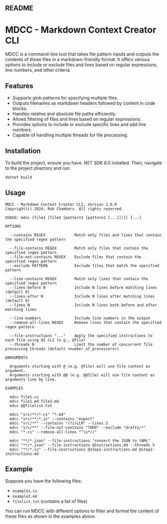 ## README

# MDCC - Markdown Context Creator CLI

MDCC is a command-line tool that takes file pattern inputs and outputs the contents of those files in a markdown-friendly format. It offers various options to include or exclude files and lines based on regular expressions, line numbers, and other criteria.

## Features
- Supports glob patterns for specifying multiple files.
- Outputs filenames as markdown headers followed by content in code blocks.
- Handles relative and absolute file paths efficiently.
- Allows filtering of files and lines based on regular expressions.
- Provides options to include or exclude specific lines and add line numbers.
- Capable of handling multiple threads for file processing.

## Installation
To build the project, ensure you have .NET SDK 8.0 installed. Then, navigate to the project directory and run:

```bash
dotnet build
```

## Usage
```plaintext
MDCC - Markdown Context Creator CLI, Version 1.0.0
Copyright(c) 2024, Rob Chambers. All rights reserved.

USAGE: mdcc [file1 [file2 [pattern1 [pattern2 [...]]]]] [...]

OPTIONS

  --contains REGEX             Match only files and lines that contain the specified regex pattern

  --file-contains REGEX        Match only files that contain the specified regex pattern
  --file-not-contains REGEX    Exclude files that contain the specified regex pattern
  --exclude PATTERN            Exclude files that match the specified pattern

  --line-contains REGEX        Match only lines that contain the specified regex pattern
  --lines-before N             Include N lines before matching lines (default 0)
  --lines-after N              Include N lines after matching lines (default 0)
  --lines N                    Include N lines both before and after matching lines

  --line-numbers               Include line numbers in the output
  --remove-all-lines REGEX     Remove lines that contain the specified regex pattern

  --file-instructions "..."    Apply the specified instructions to each file using AI CLI (e.g., @file)
  --threads N                  Limit the number of concurrent file processing threads (default <number_of_processors>)

@ARGUMENTS

  Arguments starting with @ (e.g. @file) will use file content as argument.
  Arguments starting with @@ (e.g. @@file) will use file content as arguments line by line.

EXAMPLES

  mdcc file1.cs
  mdcc file1.md file2.md
  mdcc @@filelist.txt

  mdcc "src/**/*.cs" "*.md"
  mdcc "src/**/*.js" --contains "export"
  mdcc "src/**" --contains "(?i)LLM" --lines 2
  mdcc "src/**" --file-not-contains "TODO" --exclude "drafts/*"
  mdcc "*.cs" --remove-all-lines "^\s*//"

  mdcc "**/*.json" --file-instructions "convert the JSON to YAML"
  mdcc "**/*.json" --file-instructions @instructions.md --threads 5
  mdcc "**/*.cs" --file-instructions @step1-instructions.md @step2-instructions.md
```

## Example
Suppose you have the following files:

- `example1.cs`
- `example2.md`
- `filelist.txt` (contains a list of files)

You can run MDCC with different options to filter and format the content of these files as shown in the examples above.
